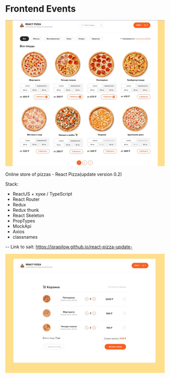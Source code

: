# Frontend Events

<img src="https://github.com/Israpilow/react-pizza-update-/blob/master/src/assets/img/sore1.jpg" width="600"/>

Online store of pizzas - React Pizza(update version 0.2)

Stack:

- ReactJS + хуки / TypeScript
- React Router
- Redux
- Redux thunk
- React Skeleton
- PropTypes
- MockApi
- Axios
- classnames

-- Link to sait: https://israpilow.github.io/react-pizza-update-

 <img src="https://github.com/Israpilow/react-pizza-update-/blob/master/src/assets/img/empty.jpg" width="600"/>


